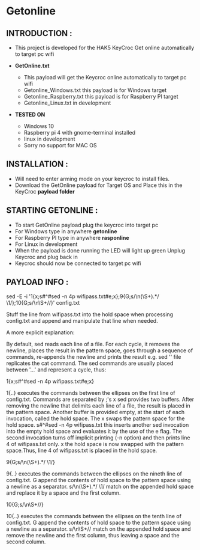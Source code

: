 # Getonline

## INTRODUCTION :
  - This project is developed for the HAK5 KeyCroc Get online automatically to target pc wifi

* **GetOnline.txt**
  - This payload will get the Keycroc online automatically to target pc wifi
  - Getonline_Windows.txt this payload is for Windows target
  - Getonline_Raspberry.txt this payload is for Raspberry PI target
  - Getonline_Linux.txt in development

* **TESTED ON**
  - Windows 10
  - Raspberry pi 4 with gnome-terminal installed
  - linux in development
  - Sorry no support for MAC OS

## INSTALLATION :

  - Will need to enter arming mode on your keycroc to install files.
  - Download the GetOnline payload for Target OS and Place this in the KeyCroc **payload folder**

## STARTING GETONLINE :

   - To start GetOnline payload plug the keycroc into target pc
   - For Windows type in anywhere **getonline**
   - For Raspberry PI type in anywhere **rasponline**
   - For Linux in development
   - When the payload is done running the LED will light up green Unplug Keycroc and plug back in
   - Keycroc should now be connected to target pc wifi 

## PAYLOAD INFO :

sed -E -i '1{x;s#^#sed -n 4p wifipass.txt#e;x};9{G;s/\n(\S+).*/ \1/};10{G;s/\n\S+//}' config.txt 

Stuff the line from wifipass.txt into the hold space when processing config.txt and append and manipulate that line when needed.

A more explicit explanation:

By default, sed reads each line of a file. For each cycle, it removes the newline, places the result in the pattern space, goes through a sequence of commands, re-appends the newline and prints the result e.g. sed '' file replicates the cat command. The sed commands are usually placed between '...' and represent a cycle, thus:

1{x;s#^#sed -n 4p wifipass.txt#e;x}

1{..} executes the commands between the ellipses on the first line of config.txt. Commands are separated by ;'s
x sed provides two buffers. After removing the newline that delimits each line of a file, the result is placed in the pattern space. Another buffer is provided empty, at the start of each invocation, called the hold space. The x swaps the pattern space for the hold space.
s#^#sed -n 4p wifipass.txt this inserts another sed invocation into the empty hold space and evaluates it by the use of the e flag. The second invocation turns off implicit printing (-n option) and then prints line 4 of wifipass.txt only.
x the hold space is now swapped with the pattern space.Thus, line 4 of wifipass.txt is placed in the hold space.

9{G;s/\n(\S+).*/ \1/}

9{..} executes the commands between the ellipses on the nineth line of config.txt.
G append the contents of hold space to the pattern space using a newline as a separator.
s/\n(\S+).*/ \1/ match on the appended hold space and replace it by a space and the first column.

10{G;s/\n\S+//}

10{..} executes the commands between the ellipses on the tenth line of config.txt.
G append the contents of hold space to the pattern space using a newline as a separator.
s/\n\S+// match on the appended hold space and remove the newline and the first column, thus leaving a space and the second column. 
